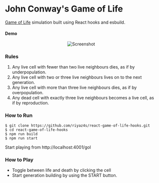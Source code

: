 # John Conway's Game of Life

[Game of Life](https://en.wikipedia.org/wiki/Conway%27s_Game_of_Life) simulation built using React hooks and esbuild.

#### Demo

<p align="center">
  <img alt="Screenshot" src='https://user-images.githubusercontent.com/44619190/119892889-517b6280-bf58-11eb-8896-b1e1fc351e32.gif'>
</p>

### Rules

1. Any live cell with fewer than two live neighbours dies, as if by underpopulation.
2. Any live cell with two or three live neighbours lives on to the next generation.
3. Any live cell with more than three live neighbours dies, as if by overpopulation.
4. Any dead cell with exactly three live neighbours becomes a live cell, as if by reproduction.


### How to Run

```shell script
$ git clone https://github.com/riyaz4s/react-game-of-life-hooks.git
$ cd react-game-of-life-hooks
$ npm run build
$ npm run start
```

Start playing from http://localhost:4001/gol
### How to Play

* Toggle between life and death by clicking the cell
* Start generation building by using the START button.

